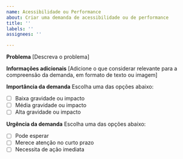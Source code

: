 ```yaml
---
name: Acessibilidade ou Performance
about: Criar uma demanda de acessibilidade ou de performance
title: ''
labels: ''
assignees: ''

---
```


**Problema**
[Descreva o problema]

**Informações adicionais**
[Adicione o que considerar relevante para a compreensão da demanda, em formato de texto ou imagem]

**Importância da demanda**
Escolha uma das opções abaixo:
- [ ]  Baixa gravidade ou impacto
- [ ]  Média gravidade ou impacto
- [ ]  Alta gravidade ou impacto

**Urgência da demanda**
Escolha uma das opções abaixo:
- [ ]  Pode esperar
- [ ]  Merece atenção no curto prazo
- [ ]  Necessita de ação imediata
